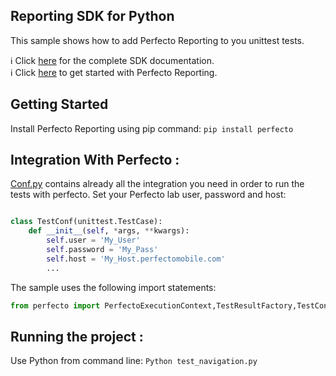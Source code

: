 ## Reporting SDK for Python

This sample shows how to add Perfecto Reporting to you unittest tests.

:information_source: Click [here](https://github.com/PerfectoCode/Samples/wiki/Python-Implementation) for the complete SDK documentation.<br/>
:information_source: Click [here](https://github.com/PerfectoCode/Samples/wiki/Reporting) to get started with Perfecto Reporting. 

## Getting Started

Install Perfecto Reporting using pip command:
`pip install perfecto`

## Integration With Perfecto :

[Conf.py](Conf.py) contains already all the integration you need in order to run the tests with perfecto.
Set your Perfecto lab user, password and host:
```Python

class TestConf(unittest.TestCase):
    def __init__(self, *args, **kwargs):
        self.user = 'My_User'
        self.password = 'My_Pass'
        self.host = 'My_Host.perfectomobile.com'
        ...
```

The sample uses the following import statements:<br/>
```Python
from perfecto import PerfectoExecutionContext,TestResultFactory,TestContext,PerfectoReportiumClient
```
## Running the project :

Use Python from command line:
`Python test_navigation.py`